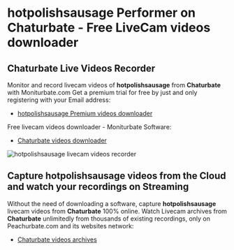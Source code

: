 # hotpolishsausage Performer on Chaturbate - Free LiveCam videos downloader

## Chaturbate Live Videos Recorder

Monitor and record livecam videos of **hotpolishsausage** from **Chaturbate** with Moniturbate.com
Get a premium trial for free by just and only registering with your Email address:
* [hotpolishsausage Premium videos downloader](https://moniturbate.com/request-demo-licence-key.html)

Free livecam videos downloader - Moniturbate Software:
* [Chaturbate videos downloader](https://moniturbate.com/moniturbate-download-software.html)

![hotpolishsausage livecam videos recorder](https://peachurnet.com/templates/moniturbate-software.png)


## Capture hotpolishsausage videos from the Cloud and watch your recordings on Streaming

Without the need of downloading a software, capture **hotpolishsausage** livecam videos from **Chaturbate** 100% online.
Watch Livecam archives from **Chaturbate** unlimitedly from thousands of existing recordings, only on Peachurbate.com and its websites network:
* [Chaturbate videos archives](https://peachurnet.com/)